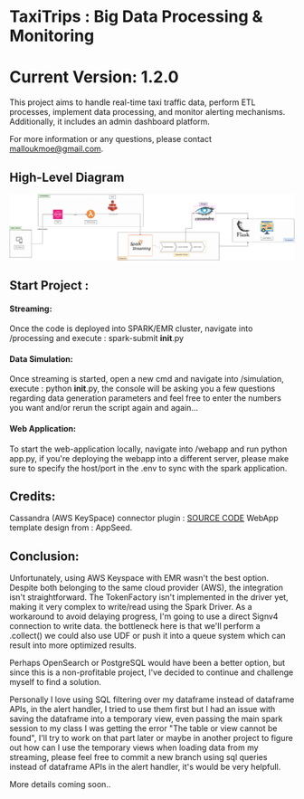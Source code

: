 # TaxiTrips : Big Data Processing & Monitoring 

# Current Version: 1.2.0

This project aims to handle real-time taxi traffic data, perform ETL processes, implement data processing, and monitor alerting mechanisms. Additionally, it includes an admin dashboard platform.

For more information or any questions, please contact malloukmoe@gmail.com.

## High-Level Diagram

![High-Level Diagram](processing/doc/diagrams/Tec-Diagram-Flow.png?raw=true "High-Level")

## Start Project : 

#### Streaming:
Once the code is deployed into SPARK/EMR cluster, navigate into /processing and execute : spark-submit __init__.py

#### Data Simulation:
Once streaming is started, open a new cmd and navigate into /simulation, execute : python __init__.py, the console will be asking you a few questions regarding data generation parameters and feel free to enter the numbers you want and/or rerun the script again and again...

#### Web Application:
To start the web-application locally, navigate into /webapp and run python app.py, if you're deploying the webapp into a different server, please make sure to specify the host/port in the .env to sync with the spark application.


## Credits:

Cassandra (AWS KeySpace) connector plugin : [SOURCE CODE](https://github.com/aws-samples/amazon-keyspaces-examples/tree/main)
WebApp template design from : AppSeed.


## Conclusion:

Unfortunately, using AWS Keyspace with EMR wasn't the best option. Despite both belonging to the same cloud provider (AWS), the integration isn't straightforward. The TokenFactory isn't implemented in the driver yet, making it very complex to write/read using the Spark Driver. As a workaround to avoid delaying progress, I'm going to use a direct Signv4 connection to write data. the bottleneck here is that we'll perform a .collect() we could also use UDF or push it into a queue system which can result into more optimized results.

Perhaps OpenSearch or PostgreSQL would have been a better option, but since this is a non-profitable project, I've decided to continue and challenge myself to find a solution.

Personally I love using SQL filtering over my dataframe instead of dataframe APIs, in the alert handler, I tried to use them first but I had an issue with saving the dataframe into a temporary view, even passing the main spark session to my class I was getting the error "The table or view cannot be found", I'll try to work on that part later or maybe in another project to figure out how can I use the temporary views when loading data from my streaming, please feel free to commit a new branch using sql queries instead of dataframe APIs in the alert handler, it's would be very helpfull.

More details coming soon..

